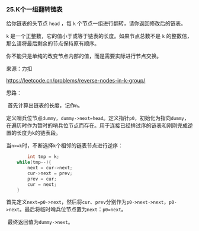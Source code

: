 ### 25.K个一组翻转链表

给你链表的头节点 `head` ，每 `k` 个节点一组进行翻转，请你返回修改后的链表。

`k` 是一个正整数，它的值小于或等于链表的长度。如果节点总数不是 `k` 的整数倍，那么请将最后剩余的节点保持原有顺序。

你不能只是单纯的改变节点内部的值，而是需要实际进行节点交换。

来源：力扣

https://leetcode.cn/problems/reverse-nodes-in-k-group/



思路：

​		首先计算出链表的长度，记作`n`。

​		定义哨兵位节点`dummy`，`dummy->next=head`。定义指针`p0`，初始化为指向`dummy`，在遍历时作为暂时的哨兵位节点而存在。用于连接已经排过序的链表和刚刚完成逆置的长度为k的链表段。

​		当`n>=k`时，不断选择`k`个相邻的链表节点进行逆序：

```c
		int tmp = k;
    while(tmp--){
        next = cur->next;
        cur->next = prev;
        prev = cur;
        cur = next;
    }
```

​		首先定义`next=p0->next`，然后将`cur`、`prev`分别作为`p0->next->next`，`p0->next`。最后将临时哨兵位节点置为`next`：`p0=next`。

​	最终返回值为`dummy->next`。